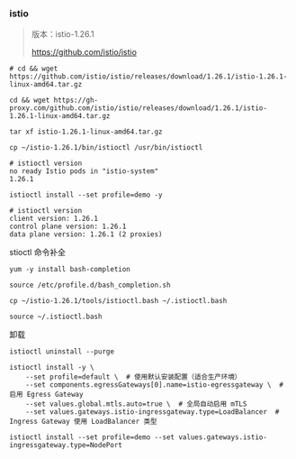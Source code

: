 ### istio

> 版本：istio-1.26.1
>
> https://github.com/istio/istio

```shell
# cd && wget https://github.com/istio/istio/releases/download/1.26.1/istio-1.26.1-linux-amd64.tar.gz
```

```shell
cd && wget https://gh-proxy.com/github.com/istio/istio/releases/download/1.26.1/istio-1.26.1-linux-amd64.tar.gz
```

```shell
tar xf istio-1.26.1-linux-amd64.tar.gz

cp ~/istio-1.26.1/bin/istioctl /usr/bin/istioctl
```

```shell
# istioctl version
no ready Istio pods in "istio-system"
1.26.1
```

```shell
istioctl install --set profile=demo -y
```

```shell
# istioctl version
client version: 1.26.1
control plane version: 1.26.1
data plane version: 1.26.1 (2 proxies)
```

stioctl 命令补全

```
yum -y install bash-completion

source /etc/profile.d/bash_completion.sh

cp ~/istio-1.26.1/tools/istioctl.bash ~/.istioctl.bash

source ~/.istioctl.bash
```

卸载

```
istioctl uninstall --purge
```

`````shell
istioctl install -y \
    --set profile=default \  # 使用默认安装配置（适合生产环境）
    --set components.egressGateways[0].name=istio-egressgateway \  # 启用 Egress Gateway
    --set values.global.mtls.auto=true \  # 全局自动启用 mTLS
    --set values.gateways.istio-ingressgateway.type=LoadBalancer  # Ingress Gateway 使用 LoadBalancer 类型
`````

```shell
istioctl install --set profile=demo --set values.gateways.istio-ingressgateway.type=NodePort
```

